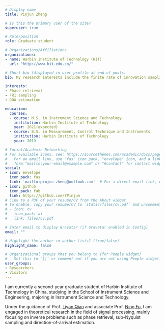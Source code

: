 ```yaml
---
# Display name
title: Pinjun Zheng

# Is this the primary user of the site?
superuser: true

# Role/position
role: Graduate student

# Organizations/Affiliations
organizations:
- name: Harbin Institute of Technology (HIT)
  url: "http://www.hit.edu.cn/"

# Short bio (displayed in user profile at end of posts)
bio: My research interests include the finite rate of innovation sampling, phase retrieval, and other inverse problems in signal processing..

interests:
- Phase retrieval
- FRI sampling
- DOA estimation

education:
  courses:
  - course: M.S. in Instrument Science and Technology
    institution: Harbin Institute of Technology
    year: 2021(expected)
  - course: B.S. in Measurement, Control Technique and Instruments
    institution: Harbin Institute of Technology
    year: 2019

# Social/Academic Networking
# For available icons, see: https://sourcethemes.com/academic/docs/page-builder/#icons
#   For an email link, use "fas" icon pack, "envelope" icon, and a link in the
#   form "mailto:your-email@example.com" or "#contact" for contact widget.
social:
- icon: envelope
  icon_pack: fas
  link: 'mailto:pinjun-zheng@outlook.com'  # For a direct email link, use "mailto:pinjun-zheng@outlook.com".
- icon: github
  icon_pack: fab
  link: https://github.com/ZPinjun
# Link to a PDF of your resume/CV from the About widget.
# To enable, copy your resume/CV to `static/files/cv.pdf` and uncomment the lines below.
# - icon: cv
#   icon_pack: ai
#   link: files/cv.pdf

# Enter email to display Gravatar (if Gravatar enabled in Config)
email: ""

# Highlight the author in author lists? (true/false)
highlight_name: false

# Organizational groups that you belong to (for People widget)
#   Set this to `[]` or comment out if you are not using People widget.
user_groups:
- Researchers
- Visitors
---
```


I am currently a second-year graduate student of Harbin Institute of Technology in China, studying in the School of Instrument Science and Engineering, majoring in Instrument Science and Technology.

Under the guidance of Prof. [Liyan Qiao](http://homepage.hit.edu.cn/qiaoliyan) and associate Prof. [Ning Fu](http://homepage.hit.edu.cn/funing), I am engaged in theoretical research in the field of signal processing, mainly focusing on inverse problems such as phase retrieval, sub-Nyquist sampling and direction-of-arrival estimation.
